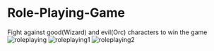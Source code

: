 # Role-Playing-Game
Fight against good(Wizard) and evil(Orc) characters to win the game
![roleplaying](https://github.com/pranjalpatil2527/Role-Playing-Game/assets/134942353/592222bb-4975-415a-8001-6daefe471bb1)
![roleplaying1](https://github.com/pranjalpatil2527/Role-Playing-Game/assets/134942353/eb623013-016a-42dc-82f8-bd8cd4c042b0)
![roleplaying2](https://github.com/pranjalpatil2527/Role-Playing-Game/assets/134942353/a0583f74-7ebd-4d39-b540-fa2b585755ba)
